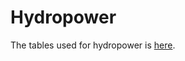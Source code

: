 # Hydropower

The tables used for hydropower is [here](https://drive.google.com/drive/folders/19OYkVJu5-g7RBtbVTcCPvFoDxqJXY8EU?usp=sharing).&#x20;
